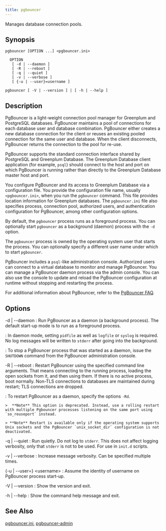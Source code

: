 ```yaml
---
title: pgbouncer 
---
```


Manages database connection pools.

## <a id="syn"></a>Synopsis 

```
pgbouncer [OPTION ...] <pgbouncer.ini>

  OPTION
   [ -d | --daemon ]
   [ -R | --reboot ]
   [ -q | --quiet ]
   [ -v | --verbose ]
   [ {-u | --user}=username ]

pgbouncer [ -V | --version ] | [ -h | --help ]
```

## <a id="desc"></a>Description 

PgBouncer is a light-weight connection pool manager for Greenplum and PostgreSQL databases. PgBouncer maintains a pool of connections for each database user and database combination. PgBouncer either creates a new database connection for the client or reuses an existing pooled connection for the same user and database. When the client disconnects, PgBouncer returns the connection to the pool for re-use.

PgBouncer supports the standard connection interface shared by PostgreSQL and Greenplum Database. The Greenplum Database client application \(for example, `psql`\) should connect to the host and port on which PgBouncer is running rather than directly to the Greenplum Database master host and port.

You configure PgBouncer and its access to Greenplum Database via a configuration file. You provide the configuration file name, usually `<pgbouncer.ini>`, when you run the `pgbouncer` command. This file provides location information for Greenplum databases. The `pgbouncer.ini` file also specifies process, connection pool, authorized users, and authentication configuration for PgBouncer, among other configuration options.

By default, the `pgbouncer` process runs as a foreground process. You can optionally start `pgbouncer` as a background \(daemon\) process with the `-d` option.

The `pgbouncer` process is owned by the operating system user that starts the process. You can optionally specify a different user name under which to start `pgbouncer`.

PgBouncer includes a `psql`-like administration console. Authorized users can connect to a virtual database to monitor and manage PgBouncer. You can manage a PgBouncer daemon process via the admin console. You can also use the console to update and reload the PgBouncer configuration at runtime without stopping and restarting the process.

For additional information about PgBouncer, refer to the [PgBouncer FAQ](https://pgbouncer.github.io/faq.html).

## <a id="opt"></a>Options 

-d \| --daemon
:   Run PgBouncer as a daemon \(a background process\). The default start-up mode is to run as a foreground process. 

:   In daemon mode, setting `pidfile` as well as `logfile` or `syslog` is required. No log messages will be written to `stderr` after going into the background.

:   To stop a PgBouncer process that was started as a daemon, issue the `SHUTDOWN` command from the PgBouncer administration console.

-R \| --reboot
:   Restart PgBouncer using the specified command line arguments. That means connecting to the running process, loading the open sockets from it, and then using them. If there is no active process, boot normally. Non-TLS connections to databases are maintained during restart; TLS connections are dropped.

:   To restart PgBouncer as a daemon, specify the options `-Rd`.

    >  **Note** This option is deprecated. Instead, use a rolling restart with multiple Pgbouncer processes listening on the same port using `so_reuseport` instead.

    > **Note** Restart is available only if the operating system supports Unix sockets and the PgBouncer `unix_socket_dir` configuration is not deactivated.

-q \| --quiet
:   Run quietly. Do not log to `stderr`. This does not affect logging verbosity, only that `stderr` is not to be used. For use in `init.d` scripts.

-v \| --verbose
:   Increase message verbosity. Can be specified multiple times.

\{-u \| --user=\} \<username\>
:   Assume the identity of username on PgBouncer process start-up.

-V \| --version
:   Show the version and exit.

-h \| --help
:   Show the command help message and exit.

## <a id="section7"></a>See Also 

[pgbouncer.ini](pgbouncer-ini.html), [pgbouncer-admin](pgbouncer-admin.html)

